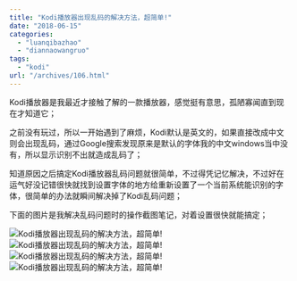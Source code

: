 ```yaml
---
title: "Kodi播放器出现乱码的解决方法，超简单!"
date: "2018-06-15"
categories: 
  - "luanqibazhao"
  - "diannaowangruo"
tags: 
  - "kodi"
url: "/archives/106.html"
---
```


Kodi播放器是我最近才接触了解的一款播放器，感觉挺有意思，孤陋寡闻直到现在才知道它；

之前没有玩过，所以一开始遇到了麻烦，Kodi默认是英文的，如果直接改成中文则会出现乱码，通过Google搜索发现原来是默认的字体我的中文windows当中没有，所以显示识别不出就造成乱码了；

知道原因之后搞定Kodi播放器乱码问题就很简单，不过得凭记忆解决，不过好在运气好没记错很快就找到设置字体的地方给重新设置了一个当前系统能识别的字体，很简单的办法就瞬间解决掉了Kodi乱码问题；

下面的图片是我解决乱码问题时的操作截图笔记，对着设置很快就能搞定；

![Kodi播放器出现乱码的解决方法，超简单!](http://img.zhoujie218.top/wp-content/uploads/2018/06/9148-120180615.jpg) ![Kodi播放器出现乱码的解决方法，超简单!](http://img.zhoujie218.top/wp-content/uploads/2018/06/9148-220180615.jpg) ![Kodi播放器出现乱码的解决方法，超简单!](http://img.zhoujie218.top/wp-content/uploads/2018/06/9148-320180615.jpg) ![Kodi播放器出现乱码的解决方法，超简单!](http://img.zhoujie218.top/wp-content/uploads/2018/06/9148-420180615.jpg)
